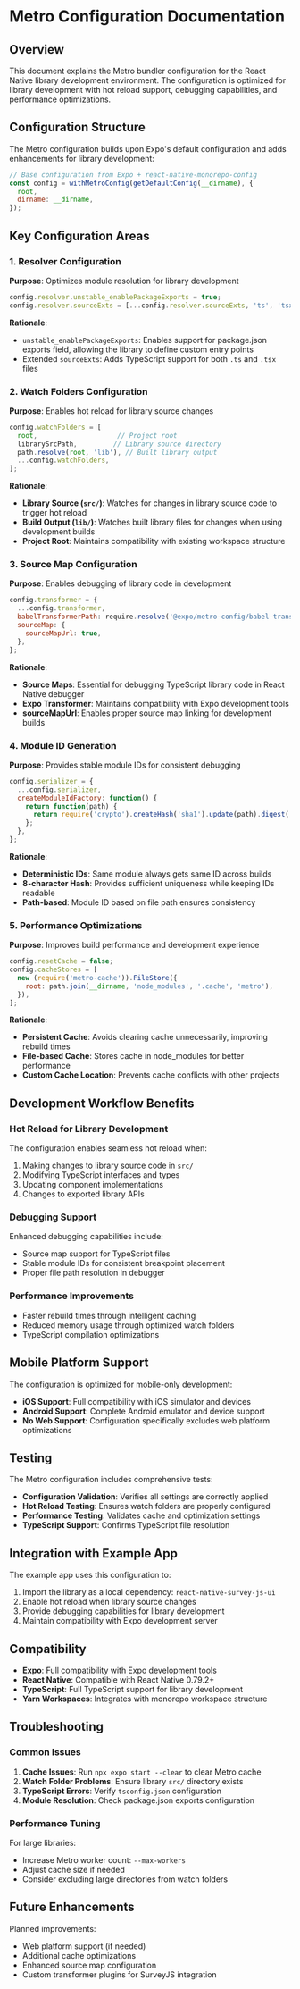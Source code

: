 # Metro Configuration Documentation

## Overview

This document explains the Metro bundler configuration for the React Native library development environment. The configuration is optimized for library development with hot reload support, debugging capabilities, and performance optimizations.

## Configuration Structure

The Metro configuration builds upon Expo's default configuration and adds enhancements for library development:

```javascript
// Base configuration from Expo + react-native-monorepo-config
const config = withMetroConfig(getDefaultConfig(__dirname), {
  root,
  dirname: __dirname,
});
```

## Key Configuration Areas

### 1. Resolver Configuration

**Purpose**: Optimizes module resolution for library development

```javascript
config.resolver.unstable_enablePackageExports = true;
config.resolver.sourceExts = [...config.resolver.sourceExts, 'ts', 'tsx'];
```

**Rationale**:
- `unstable_enablePackageExports`: Enables support for package.json exports field, allowing the library to define custom entry points
- Extended `sourceExts`: Adds TypeScript support for both `.ts` and `.tsx` files

### 2. Watch Folders Configuration

**Purpose**: Enables hot reload for library source changes

```javascript
config.watchFolders = [
  root,                    // Project root
  librarySrcPath,         // Library source directory
  path.resolve(root, 'lib'), // Built library output
  ...config.watchFolders,
];
```

**Rationale**:
- **Library Source (`src/`)**: Watches for changes in library source code to trigger hot reload
- **Build Output (`lib/`)**: Watches built library files for changes when using development builds
- **Project Root**: Maintains compatibility with existing workspace structure

### 3. Source Map Configuration

**Purpose**: Enables debugging of library code in development

```javascript
config.transformer = {
  ...config.transformer,
  babelTransformerPath: require.resolve('@expo/metro-config/babel-transformer'),
  sourceMap: {
    sourceMapUrl: true,
  },
};
```

**Rationale**:
- **Source Maps**: Essential for debugging TypeScript library code in React Native debugger
- **Expo Transformer**: Maintains compatibility with Expo development tools
- **sourceMapUrl**: Enables proper source map linking for development builds

### 4. Module ID Generation

**Purpose**: Provides stable module IDs for consistent debugging

```javascript
config.serializer = {
  ...config.serializer,
  createModuleIdFactory: function() {
    return function(path) {
      return require('crypto').createHash('sha1').update(path).digest('hex').substring(0, 8);
    };
  },
};
```

**Rationale**:
- **Deterministic IDs**: Same module always gets same ID across builds
- **8-character Hash**: Provides sufficient uniqueness while keeping IDs readable
- **Path-based**: Module ID based on file path ensures consistency

### 5. Performance Optimizations

**Purpose**: Improves build performance and development experience

```javascript
config.resetCache = false;
config.cacheStores = [
  new (require('metro-cache')).FileStore({
    root: path.join(__dirname, 'node_modules', '.cache', 'metro'),
  }),
];
```

**Rationale**:
- **Persistent Cache**: Avoids clearing cache unnecessarily, improving rebuild times
- **File-based Cache**: Stores cache in node_modules for better performance
- **Custom Cache Location**: Prevents cache conflicts with other projects

## Development Workflow Benefits

### Hot Reload for Library Development

The configuration enables seamless hot reload when:
1. Making changes to library source code in `src/`
2. Modifying TypeScript interfaces and types
3. Updating component implementations
4. Changes to exported library APIs

### Debugging Support

Enhanced debugging capabilities include:
- Source map support for TypeScript files
- Stable module IDs for consistent breakpoint placement
- Proper file path resolution in debugger

### Performance Improvements

- Faster rebuild times through intelligent caching
- Reduced memory usage through optimized watch folders
- TypeScript compilation optimizations

## Mobile Platform Support

The configuration is optimized for mobile-only development:
- **iOS Support**: Full compatibility with iOS simulator and devices
- **Android Support**: Complete Android emulator and device support
- **No Web Support**: Configuration specifically excludes web platform optimizations

## Testing

The Metro configuration includes comprehensive tests:
- **Configuration Validation**: Verifies all settings are correctly applied
- **Hot Reload Testing**: Ensures watch folders are properly configured
- **Performance Testing**: Validates cache and optimization settings
- **TypeScript Support**: Confirms TypeScript file resolution

## Integration with Example App

The example app uses this configuration to:
1. Import the library as a local dependency: `react-native-survey-js-ui`
2. Enable hot reload when library source changes
3. Provide debugging capabilities for library development
4. Maintain compatibility with Expo development server

## Compatibility

- **Expo**: Full compatibility with Expo development tools
- **React Native**: Compatible with React Native 0.79.2+
- **TypeScript**: Full TypeScript support for library development
- **Yarn Workspaces**: Integrates with monorepo workspace structure

## Troubleshooting

### Common Issues

1. **Cache Issues**: Run `npx expo start --clear` to clear Metro cache
2. **Watch Folder Problems**: Ensure library `src/` directory exists
3. **TypeScript Errors**: Verify `tsconfig.json` configuration
4. **Module Resolution**: Check package.json exports configuration

### Performance Tuning

For large libraries:
- Increase Metro worker count: `--max-workers`
- Adjust cache size if needed
- Consider excluding large directories from watch folders

## Future Enhancements

Planned improvements:
- Web platform support (if needed)
- Additional cache optimizations
- Enhanced source map configuration
- Custom transformer plugins for SurveyJS integration